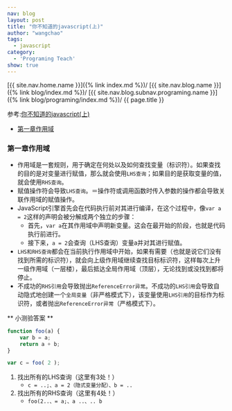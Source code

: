 ```yaml
---
nav: blog
layout: post
title: "你不知道的javascript(上)"
author: "wangchao"
tags:
  - javascript
category:
  - 'Programing Teach'
show: true
---
```


[{{ site.nav.home.name }}]({% link index.md %})/
[{{ site.nav.blog.name }}]({% link blog/index.md %})/
[{{ site.nav.blog.subnav.programing.name }}]({% link blog/programing/index.md %})/
{{ page.title }}

参考:[你不知道的javascript(上)](http://www.ituring.com.cn/book/1488)


- [第一章作用域](#chcapter01)

<span id="chcapter01"></span>

### 第一章作用域

- 作用域是一套规则，用于确定在何处以及如何查找变量（标识符）。如果查找的目的是对变量进行赋值，那么就会使用`LHS查询`；如果目的是获取变量的值，就会使用`RHS查询`。
- 赋值操作符会导致`LHS查询`。＝操作符或调用函数时传入参数的操作都会导致关联作用域的赋值操作。
- JavaScript引擎首先会在代码执行前对其进行编译，在这个过程中，像`var a = 2`这样的声明会被分解成两个独立的步骤：
   - 首先，`var a`在其作用域中声明新变量。这会在最开始的阶段，也就是代码执行前进行。
   - 接下来，`a = 2`会查询（LHS查询）变量a并对其进行赋值。
- `LHS和RHS查询`都会在当前执行作用域中开始，如果有需要（也就是说它们没有找到所需的标识符），就会向上级作用域继续查找目标标识符，这样每次上升一级作用域（一层楼），最后抵达全局作用域（顶层），无论找到或没找到都将停止。
- 不成功的`RHS引用`会导致抛出`ReferenceError异常`。不成功的`LHS引用`会导致自动隐式地创建一个`全局变量`（非严格模式下），该变量使用`LHS引用`的目标作为标识符，或者抛出`ReferenceError异常`（严格模式下）。     
     
** 小测验答案 **

```javascript
function foo(a) {
    var b = a;
    return a + b;
}

var c = foo( 2 );
```
1. 找出所有的LHS查询（这里有3处！）
   * `c = ..;、a = 2（隐式变量分配）、b = ..`
2. 找出所有的RHS查询（这里有4处！）
   * `foo(2..、= a;、a ..、.. b`

